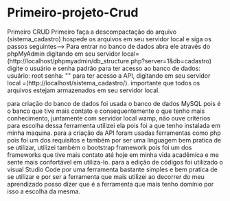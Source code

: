 # Primeiro-projeto-Crud
Primeiro CRUD 
Primeiro faça a descompactação do arquivo  (sistema_cadastro) hospede os arquivos em seu servidor local e siga os passos seguintes-->
Para entrar no banco de dados abra ele através do phpMyAdmin digitando em seu servidor local= (http://localhost/phpmyadmin/db_structure.php?server=1&db=cadastro) digite o usuário e senha padrão para ter acesso ao banco de dados:
usuário: root 
senha: ""
para ter acesso a API, digitando em seu servidor local =(http://localhost/sistema_cadastro/).
importante que todos os arquivos  estejam armazenados em seu servidor local.

para criação do banco de dados foi usada o banco de dados MySQL pois é o banco que tive mais contato e consequentemente o que tenho mais conhecimento, juntamente com servidor local wamp, não ouve critérios para escolha dessa ferramenta utilizei ela pois foi a que tenho instalada em minha maquina.
para a criação da API foram usadas ferramentas como php pois foi um dos requisitos e também por ser uma linguagem bem pratica de se utilizar, utilizei também o bootstrap framework pois foi um dos frameworks que tive mais contato até hoje em minha vida acadêmica e me sente mais confortável em utiliza-lo.
para a edição de códigos foi utilizado o visual Studio Code por uma ferramenta bastante simples e bem pratica de se utilizar e por ser a ferramenta que mais utilizei ao decorrer do meu aprendizado posso dizer que é a ferramenta que mais tenho domínio por isso a escolha da mesma.
